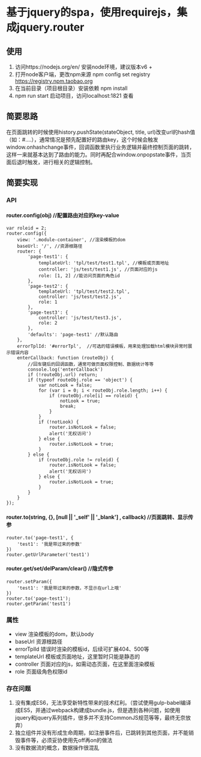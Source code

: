 # 基于jquery的spa，使用requirejs，集成jquery.router

## 使用
1. 访问https://nodejs.org/en/ 安装node环境，建议版本v6 + 
2. 打开node客户端，更改npm来源 npm config set registry https://registry.npm.taobao.org    
3. 在当前目录（项目根目录）安装依赖 npm install 
4. npm run start 启动项目，访问localhost:1821 查看

## 简要思路
在页面跳转的时候使用history.pushState(stateObject, title, url)改变url的hash值（如：#....），通常情况是预先配置好的路由key，这个时候会触发window.onhashchange事件，回调函数里执行业务逻辑并最终控制页面的跳转，这样一来就基本达到了路由的能力。同时再配合window.onpopstate事件，当页面后退时触发，进行相关的逻辑控制。

## 简要实现
### API
#### router.config(obj) //配置路由对应的key-value
```
var roleid = 2;
router.config({
    view: '.module-container', //渲染模板的dom
    baseUrl: '/', //资源根路径
    router: {
        'page-test1': {
            templateUrl: 'tpl/test/test1.tpl', //模板或页面地址
            controller: 'js/test/test1.js', //页面对应的js
            role: [1, 2] //能访问页面的角色id
        },
        'page-test2': {
            templateUrl: 'tpl/test/test2.tpl',
            controller: 'js/test/test2.js',
            role: 1
        },
        'page-test3': {
            controller: 'js/test/test3.js',
            role: 2
        },
        'defaults': 'page-test1' //默认路由
    },
    errorTplId: '#errorTpl',  //可选的错误模板，用来处理加载html模块异常时展示错误内容
    enterCallback: function (routeObj) {
        //回车键后的回调函数，通常可做页面权限控制、数据统计等等
        console.log('enterCallback')
        if (!routeObj.url) return;
        if (typeof routeObj.role == 'object') {
            var notLook = false;
            for (var i = 0; i < routeObj.role.length; i++) {
                if (routeObj.role[i] == roleid) {
                    notLook = true;
                    break;
                }
            }
            if (!notLook) {
                router.isNotLook = false;
                alert('无权访问')
            } else {
                router.isNotLook = true;
            }
        } else {
            if (routeObj.role != roleid) {
                router.isNotLook = false;
                alert('无权访问')
            } else {
                router.isNotLook = true;
            }
        }
    }
});
```

#### router.to(string, {}, [null || '_self' || '_blank'] , callback) //页面跳转、显示传参
```
router.to('page-test1', {
    'test1': '我是带过来的参数'
})
router.getUrlParameter('test1')
```

#### router.get/set/delParam/clear() //隐式传参
```
router.setParam({
    'test1': '我是带过来的参数，不显示在url上哦'
})
router.to('page-test1');
router.getParam('test1')
```

### 属性
- view  渲染模板的dom，默认body
- baseUrl  资源根路径
- errorTplId  错误时渲染的模板id，后续可扩展404、500等
- templateUrl 模板或页面地址，这里暂时只能是静态的
- controller 页面对应的js，如需动态页面，在这里面渲染模板
- role 页面级角色权限id

### 存在问题
1. 没有集成ES6，无法享受新特性带来的技术红利。（尝试使用gulp-babel编译成ES5，并通过webpack构建成bundle.js，但是遇到各种问题，如使用jquery和jquery系列插件，很多并不支持CommonJS规范等等，最终无奈放弃）
2. 独立组件并没有形成生命周期，如注册事件后，已跳转到其他页面，并不能销毁事件等，必须妥协使用先off再on的做法
3. 没有数据流的概念，数据操作很混乱